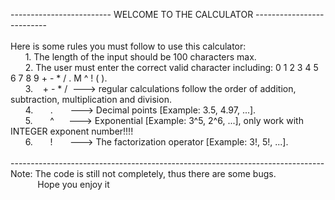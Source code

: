 ------------------------- WELCOME TO THE CALCULATOR --------------------------\
\
Here is some rules you must follow to use this calculator: \
&nbsp;&nbsp;&nbsp;&nbsp;&nbsp; 1. The length of the input should be 100 characters max.\
&nbsp;&nbsp;&nbsp;&nbsp;&nbsp; 2. The user must enter the correct valid character including: 0 1 2 3 4 5 6 7 8 9 + - * / . M ^ ! ( ).\
&nbsp;&nbsp;&nbsp;&nbsp;&nbsp; 3. &nbsp;&nbsp; + - * / &nbsp;---> regular calculations follow the order of addition, subtraction, multiplication and division.\
&nbsp;&nbsp;&nbsp;&nbsp;&nbsp; 4. &nbsp;&nbsp;&nbsp;&nbsp;&nbsp; . &nbsp;&nbsp;&nbsp;&nbsp;&nbsp;    ---> Decimal points [Example: 3.5, 4.97, ...].\
&nbsp;&nbsp;&nbsp;&nbsp;&nbsp; 5. &nbsp;&nbsp;&nbsp;&nbsp;&nbsp; ^ &nbsp;&nbsp;&nbsp;&nbsp;    ---> Exponential [Example: 3^5, 2^6, ...], only work with INTEGER exponent number!!!!\
&nbsp;&nbsp;&nbsp;&nbsp;&nbsp; 6. &nbsp;&nbsp;&nbsp;&nbsp;&nbsp; ! &nbsp;&nbsp;&nbsp;&nbsp;&nbsp;    ---> The factorization operator [Example: 3!, 5!, ...].\
\
------------------------------------------------------------------------------\
Note: The code is still not completely, thus there are some bugs.\
$~~~~~~~~~~$ Hope you enjoy it
